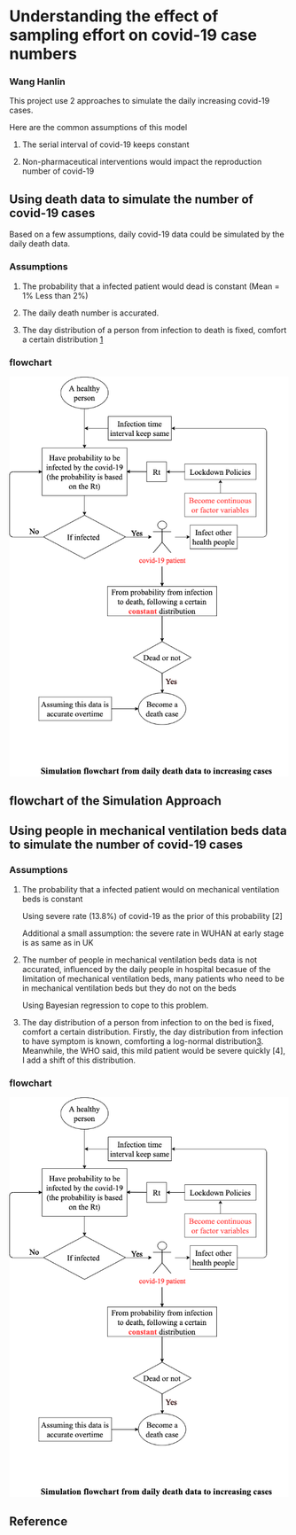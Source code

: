 # Understanding the effect of sampling effort on covid-19 case numbers

### Wang Hanlin

This project use 2 approaches to simulate the daily increasing covid-19 cases. 

Here are the common assumptions of this model

1. The serial interval of covid-19 keeps constant

2. Non-pharmaceutical interventions would impact the reproduction number of covid-19

## Using death data to simulate the number of covid-19 cases

Based on a few assumptions, daily covid-19 data could be simulated by the daily death data.

### Assumptions

1. The probability that a infected patient would dead is constant (Mean = 1% Less than 2%)

2. The daily death number is accurated. 

3. The day distribution of a person from infection to death is fixed, comfort a certain distribution [1]

### flowchart

![avatar](/chart/flowchartdeath.png)

## flowchart of the Simulation Approach

## Using people in mechanical ventilation beds data to simulate the number of covid-19 cases

### Assumptions

1. The probability that a infected patient would on mechanical ventilation beds is constant

    Using severe rate (13.8%) of covid-19 as the prior of this probability  [2]
    
    Additional a small assumption: the severe rate in WUHAN at early stage is as same as in UK

2. The number of people in mechanical ventilation beds data is not accurated, influenced by the daily people in hospital becasue of the limitation of mechanical ventilation beds, many patients who need to be in mechanical ventilation beds but they do not on the beds

    Using Bayesian regression to cope to this problem.
    
3. The day distribution of a person from infection to on the bed is fixed, comfort a certain distribution. Firstly, the day distribution from infection to have symptom is known, comforting a log-normal distribution[3]. Meanwhile, the WHO said, this mild patient would be severe quickly [4], I add a shift of this distribution. 

### flowchart

![avatar](/chart/flowchartdeath.png)

## Reference

[1]: https://www.nature.com/articles/s41586-020-2405-7 "Estimating the effects of non-pharmaceutical interventions on COVID-19 in Europe"

[2,4]: https://www.who.int/publications/i/item/report-of-the-who-china-joint-mission-on-coronavirus-disease-2019-(covid-19)    "Report of the WHO-China Joint Mission on Coronavirus Disease 2019 (COVID-19)"

[3]: https://www.acpjournals.org/doi/full/10.7326/M20-0504    "The Incubation Period of Coronavirus Disease 2019 (COVID-19) From Publicly Reported Confirmed Cases: Estimation and Application"

